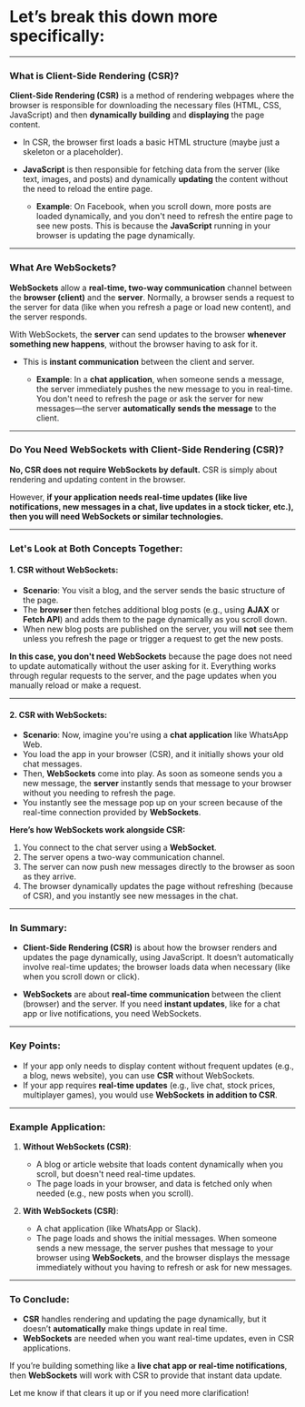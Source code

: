 # Let’s break this down more specifically:

---

### **What is Client-Side Rendering (CSR)?**

**Client-Side Rendering (CSR)** is a method of rendering webpages where the browser is responsible for downloading the necessary files (HTML, CSS, JavaScript) and then **dynamically building** and **displaying** the page content. 

- In CSR, the browser first loads a basic HTML structure (maybe just a skeleton or a placeholder).
- **JavaScript** is then responsible for fetching data from the server (like text, images, and posts) and dynamically **updating** the content without the need to reload the entire page.
  
  - **Example**: On Facebook, when you scroll down, more posts are loaded dynamically, and you don't need to refresh the entire page to see new posts. This is because the **JavaScript** running in your browser is updating the page dynamically.

---

### **What Are WebSockets?**

**WebSockets** allow a **real-time, two-way communication** channel between the **browser (client)** and the **server**. Normally, a browser sends a request to the server for data (like when you refresh a page or load new content), and the server responds.

With WebSockets, the **server** can send updates to the browser **whenever something new happens**, without the browser having to ask for it.

- This is **instant communication** between the client and server.
  
  - **Example**: In a **chat application**, when someone sends a message, the server immediately pushes the new message to you in real-time. You don't need to refresh the page or ask the server for new messages—the server **automatically sends the message** to the client.

---

### **Do You Need WebSockets with Client-Side Rendering (CSR)?**

**No, CSR does not require WebSockets by default.** CSR is simply about rendering and updating content in the browser. 

However, **if your application needs real-time updates (like live notifications, new messages in a chat, live updates in a stock ticker, etc.), then you will need WebSockets or similar technologies.**

---

### **Let's Look at Both Concepts Together:**

#### 1. **CSR without WebSockets:**

- **Scenario**: You visit a blog, and the server sends the basic structure of the page.
- The **browser** then fetches additional blog posts (e.g., using **AJAX** or **Fetch API**) and adds them to the page dynamically as you scroll down.
- When new blog posts are published on the server, you will **not** see them unless you refresh the page or trigger a request to get the new posts.

**In this case, you don't need WebSockets** because the page does not need to update automatically without the user asking for it. Everything works through regular requests to the server, and the page updates when you manually reload or make a request.

---

#### 2. **CSR with WebSockets:**

- **Scenario**: Now, imagine you're using a **chat application** like WhatsApp Web.
- You load the app in your browser (CSR), and it initially shows your old chat messages.
- Then, **WebSockets** come into play. As soon as someone sends you a new message, the **server** instantly sends that message to your browser without you needing to refresh the page.
- You instantly see the message pop up on your screen because of the real-time connection provided by **WebSockets**.

**Here’s how WebSockets work alongside CSR:**
1. You connect to the chat server using a **WebSocket**.
2. The server opens a two-way communication channel.
3. The server can now push new messages directly to the browser as soon as they arrive.
4. The browser dynamically updates the page without refreshing (because of CSR), and you instantly see new messages in the chat.

---

### **In Summary:**

- **Client-Side Rendering (CSR)** is about how the browser renders and updates the page dynamically, using JavaScript. It doesn’t automatically involve real-time updates; the browser loads data when necessary (like when you scroll down or click).
  
- **WebSockets** are about **real-time communication** between the client (browser) and the server. If you need **instant updates**, like for a chat app or live notifications, you need WebSockets.

---

### **Key Points:**

- If your app only needs to display content without frequent updates (e.g., a blog, news website), you can use **CSR** without WebSockets.
- If your app requires **real-time updates** (e.g., live chat, stock prices, multiplayer games), you would use **WebSockets** **in addition to CSR**.

---

### **Example Application:**
1. **Without WebSockets (CSR)**: 
   - A blog or article website that loads content dynamically when you scroll, but doesn't need real-time updates.
   - The page loads in your browser, and data is fetched only when needed (e.g., new posts when you scroll).

2. **With WebSockets (CSR)**:
   - A chat application (like WhatsApp or Slack).
   - The page loads and shows the initial messages. When someone sends a new message, the server pushes that message to your browser using **WebSockets**, and the browser displays the message immediately without you having to refresh or ask for new messages.

---

### **To Conclude:**
- **CSR** handles rendering and updating the page dynamically, but it doesn’t **automatically** make things update in real time.
- **WebSockets** are needed when you want real-time updates, even in CSR applications.

If you’re building something like a **live chat app or real-time notifications**, then **WebSockets** will work with CSR to provide that instant data update.

Let me know if that clears it up or if you need more clarification!